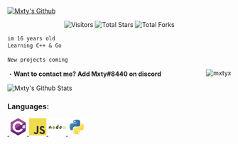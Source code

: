 <a href="" target="_blank"> <img src="https://cdn.discordapp.com/attachments/980924074903613510/985886926231974008/Untitled.png" alt="Mxty's Github"/></a>
<p align="center">
  <img src="https://komarev.com/ghpvc/?username=mxtyx&label=Profile%20views&color=blueviolet&style=flat" alt="Visitors"></a>
<img src="https://img.shields.io/badge/dynamic/json?&label=Total%20Stars&color=blueviolet&style=flat&style=for-the-badge&query=%24.stars&url=https://api.github-star-counter.workers.dev/user/mxtyx" alt="Total Stars" ></a>
<img src="https://img.shields.io/badge/dynamic/json?&label=Total%20Forks&color=blueviolet&style=flat&style=for-the-badge&query=%24.forks&url=https://api.github-star-counter.workers.dev/user/mxtyx" alt="Total Forks"></a> </p>

```sh-session
im 16 years old
Learning C++ & Go

New projects coming
```

・**Want to contact me? Add Mxty#8440 on discord**
</a><img align="right" src="https://github-readme-stats.vercel.app/api/top-langs?username=mxtyx&count_private=true&hide=procfile,css&theme=dark&border_color=000000&cache_seconds=1800&layout=compact&langs_count=10&custom_title=Most Used Coding Languages" alt="mxtyx" /> </p>
![Mxty's Github Stats](https://github-readme-stats.vercel.app/api?username=Mxtyx&show_icons=true&theme=tokyonight)


<h3 align="left">Languages:</h3>
<p align="left"> <a href="https://www.w3schools.com/cpp/" target="_blank" rel="noreferrer"> <img href="https://www.w3schools.com/cs/" target="_blank" rel="noreferrer"> <img src="https://raw.githubusercontent.com/devicons/devicon/master/icons/csharp/csharp-original.svg" alt="csharp" width="40" height="40"/> </a> <a href="https://developer.mozilla.org/en-US/docs/Web/JavaScript" target="_blank" rel="noreferrer"> <img src="https://raw.githubusercontent.com/devicons/devicon/master/icons/javascript/javascript-original.svg" alt="javascript" width="40" height="40"/> </a> <a href="https://nodejs.org" target="_blank" rel="noreferrer"> <img src="https://raw.githubusercontent.com/devicons/devicon/master/icons/nodejs/nodejs-original-wordmark.svg" alt="nodejs" width="40" height="40"/> </a> <a href="https://www.python.org" target="_blank" rel="noreferrer"> <img src="https://raw.githubusercontent.com/devicons/devicon/master/icons/python/python-original.svg" alt="python" width="40" height="40"/> </a> </p>


